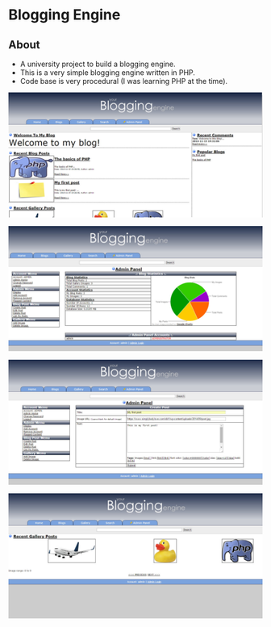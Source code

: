 # Blogging Engine

## About
* A university project to build a blogging engine. 
* This is a very simple blogging engine written in PHP.
* Code base is very procedural (I was learning PHP at the time).

![home](https://github.com/Freid001/blogging-engine/blob/master/assets/screen1.jpg)

![stats](https://github.com/Freid001/blogging-engine/blob/master/assets/screen2.jpg)

![post](https://github.com/Freid001/blogging-engine/blob/master/assets/screen3.jpg)

![gallary](https://github.com/Freid001/blogging-engine/blob/master/assets/screen4.jpg)
